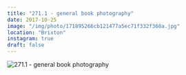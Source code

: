 ```yaml
---
title: "271.1 - general book photography"
date: 2017-10-25
image: "/img/photo/171895266cb121477a5ec71f332f368a.jpg"
location: "Brixton"
instagram: true
draft: false
---
```


![271.1 - general book photography](/img/photo/171895266cb121477a5ec71f332f368a.jpg)
